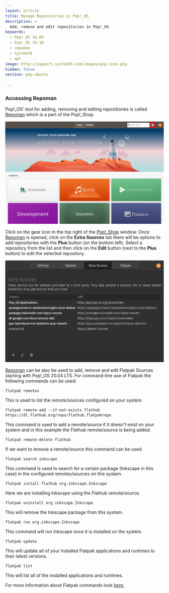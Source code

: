 ```yaml
---
layout: article
title: Manage Repositories in Pop!_OS
description: >
  Add, remove and edit repositories in Pop!_OS
keywords:
  - Pop!_OS 18.04
  - Pop!_OS 19.10
  - repoman
  - System76
  - apt
image: http://support.system76.com/images/pop-icon.png
hidden: false
section: pop-ubuntu

---
```


### Accessing Repoman

Pop!\_OS' tool for adding, removing and editing repositiories is called <u>Repoman</u> which is a part of the Pop!\_Shop.

![Pop!\_OS Shop](/images/manage-repos/Pop!_Shop-button.png)

Click on the gear icon in the top right of the <u>Pop!\_Shop</u> window. Once <u>Repoman</u> is opened, click on the **Extra Sources** tab there will be options to add repositories with the **Plus** button (on the bottom left). Select a repository from the list and then click on the **Edit** button (next to the **Plus** button) to edit the selected repository.

![Repoman window](/images/manage-repos/Repoman-Flatpak.png)

<u>Repoman</u> can be also be used to add, remove and edit Flatpak Sources starting with Pop!\_OS 20.04 LTS. For command-line use of Flatpak the following commands can be used:

```
flatpak remotes
```

This is used to list the remote/sources configured on your system.

```
flatpak remote-add --if-not-exists flathub https://dl.flathub.org/repo/flathub.flatpakrepo
```

This command is used to add a remote/source if it doesn't exist on your system and in this example the Flathub remote/source is being added.

```
flatpak remote-delete flathub
```

If we want to remove a remote/source this command can be used.

```
flatpak search inkscape
```

This command is used to search for a certain package (Inkscape in this case) in the configured remotes/sources on this system.

```
flatpak install flathub org.inkscape.Inkscape
```

Here we are installing Inkscape using the Flathub remote/source.

```
flatpak uninstall org.inkscape.Inkscape
```

This will remove the Inkscape package from this system.

```
flatpak run org.inkscape.Inkscape
```

This command will run Inkscape once it is installed on the system.

```
flatpak update
```

This will update all of your installed Flatpak applications and runtimes to their latest versions.

```
flatpak list
```

This will list all of the installed applications and runtimes.

For more information about Flatpak commands look [here.](https://docs.flatpak.org/en/latest/using-flatpak.html)
